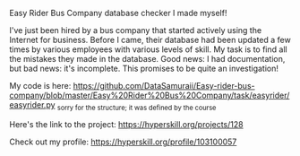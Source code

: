 Easy Rider Bus Company database checker I made myself!

I've just been hired by a bus company that started actively using the Internet for business. Before I came, their database had been updated a few times by various employees with various levels of skill. My task is to find all the mistakes they made in the database. Good news: I had documentation, but bad news: it's incomplete. This promises to be quite an investigation!

My code is here: https://github.com/DataSamuraii/Easy-rider-bus-company/blob/master/Easy%20Rider%20Bus%20Company/task/easyrider/easyrider.py  <sub> sorry for the structure; it was defined by the course </sub>

Here's the link to the project: https://hyperskill.org/projects/128

Check out my profile: https://hyperskill.org/profile/103100057
